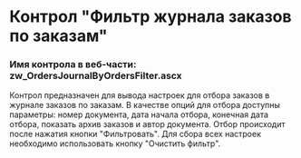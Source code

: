﻿---
description: 2.4.10.0
---
# Контрол "Фильтр журнала заказов по заказам"
### Имя контрола в веб-части: zw_OrdersJournalByOrdersFilter.ascx
Контрол предназначен для вывода настроек для отбора заказов в журнале заказов по заказам.
В качестве опций для отбора доступны параметры: номер документа, дата начала отбора, конечная дата отбора, показать архив заказов и автор документа.
Отбор происходит после нажатия кнопки "Фильтровать".
Для сбора всех настроек необходимо использовать кнопку "Очистить фильтр".
